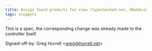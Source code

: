 ```yaml
---
title: Assign found products for view (typechecked.net, 98ab4ca)
tags: snippets
---
```


This is a spec, the corresponding change was already made to the controller itself.

Signed-off-by: Greg Hurrell &lt;greg@hurrell.net&gt;
